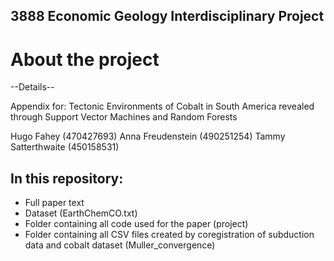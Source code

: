 ## 3888 Economic Geology Interdisciplinary Project

# About the project

--Details--

Appendix for: Tectonic Environments of Cobalt in South America revealed through Support Vector Machines and Random Forests

Hugo Fahey (470427693)
Anna Freudenstein (490251254)
Tammy Satterthwaite (450158531)

## In this repository: 
- Full paper text
- Dataset (EarthChemCO.txt)
- Folder containing all code used for the paper (project)
- Folder containing all CSV files created by coregistration of subduction data and cobalt dataset (Muller_convergence)




